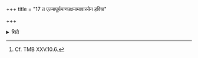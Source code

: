 +++
title = "17 त एतमापूर्यमाणपक्षमामावास्येन हविषा"

+++

<details><summary>थिते</summary>

17. During this bright fortnight they perform the New moon-sacrifice every day.[^1]  

[^1]: Cf. TMB XXV.10.6. 
</details>
